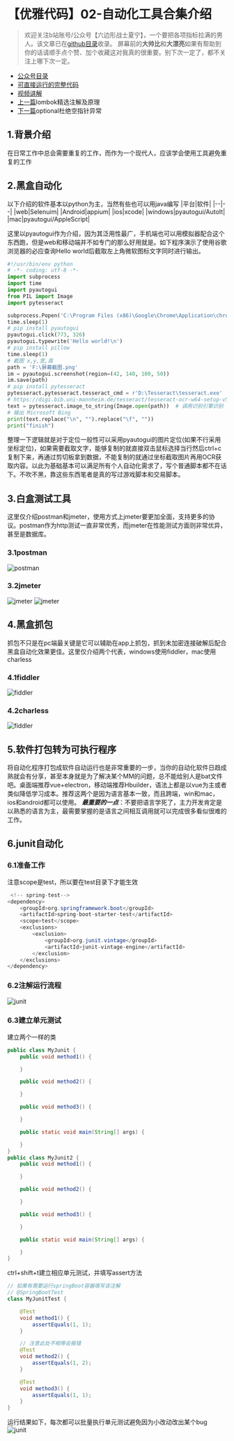 # 【优雅代码】02-自动化工具合集介绍
> 欢迎关注b站账号/公众号【六边形战士夏宁】，一个要把各项指标拉满的男人。该文章已在[github目录](https://github.com/edanlx/SealBook)收录。
屏幕前的**大帅比**和**大漂亮**如果有帮助到你的话请顺手点个赞、加个收藏这对我真的很重要。别下次一定了，都不关注上哪下次一定。
* [公众号目录](https://gitee.com/seal_li/SealBook/blob/master/catalogue/wechat.md)
* [可直接运行的完整代码](https://github.com/edanlx/TechingCode/tree/master/demoGrace/src/main/java/com/example/demo/lesson/grace/junit) 
* [视频讲解](https://www.bilibili.com/video/BV1yC4y1877R/)
* [上一篇](./01lombok.md)lombok精选注解及原理
* [下一篇](./03optional.md)optional杜绝空指针异常

## 1.背景介绍
在日常工作中总会需要重复的工作，而作为一个现代人，应该学会使用工具避免重复的工作
## 2.黑盒自动化
以下介绍的软件基本以python为主，当然有些也可以用java编写
|平台|软件|
|--|--|
|web|Selenuim|
|Android|appium|
|ios|xcode|
|windows|pyautogui/AutoIt|
|mac|pyautogui/AppleScript|  

这里以pyautogui作为介绍，因为其泛用性最广，手机端也可以用模拟器配合这个东西跑，但是web和移动端并不如专门的那么好用就是。如下程序演示了使用谷歌浏览器的必应查询Hello world后截取左上角微软图标文字同时进行输出。  
```python
#!/usr/bin/env python
# -*- coding: utf-8 -*-
import subprocess
import time
import pyautogui
from PIL import Image
import pytesseract

subprocess.Popen('C:\Program Files (x86)\Google\Chrome\Application\chrome.exe')
time.sleep(1)
# pip install pyautogui
pyautogui.click(773, 326)
pyautogui.typewrite('Hello world!\n')
# pip install pillow
time.sleep(1)
# 截图 x,y,宽,高
path = 'F:\屏幕截图.png'
im = pyautogui.screenshot(region=(42, 140, 100, 50))
im.save(path)
# pip install pytesseract
pytesseract.pytesseract.tesseract_cmd = r'D:\Tesseract\tesseract.exe'
# https://digi.bib.uni-mannheim.de/tesseract/tesseract-ocr-w64-setup-v5.0.0-alpha.20200328.exe
text = pytesseract.image_to_string(Image.open(path))  # 调用识别引擎识别
# 输出 Microsoft Bing
print(text.replace("\n", "").replace("\f", ""))
print("finish")

```
整理一下逻辑就是对于定位一般性可以采用pyautogui的图片定位(如果不行采用坐标定位)，如果需要截取文字，能够复制的就直接双击鼠标选择当行然后ctrl+c复制下来，再通过剪切板拿到数据，不能复制的就通过坐标截取图片再用OCR获取内容。以此为基础基本可以满足所有个人自动化需求了，写个普通脚本都不在话下。不吹不黑，靠这些东西笔者是真的写过游戏脚本和交易脚本。
## 3.白盒测试工具
这里仅介绍postman和jmeter，使用方式上jmeter要更加全面，支持更多的协议。postman作为http测试一直非常优秀，而jmeter在性能测试方面则非常优异，甚至是数据库。
### 3.1postman
![postman](http://seal_li.gitee.io/sealbook/pic/grace_junit_postman.png)
### 3.2jmeter
![jmeter](http://seal_li.gitee.io/sealbook/pic/grace_junit_jmeter1.png)
![jmeter](http://seal_li.gitee.io/sealbook/pic/grace_junit_jmeter2.png)
## 4.黑盒抓包
抓包不只是在pc端最关键是它可以辅助在app上抓包，抓到未加密连接破解后配合黑盒自动化效果更佳。这里仅介绍两个代表，windows使用fiddler，mac使用charless
### 4.1fiddler
![fiddler](http://seal_li.gitee.io/sealbook/pic/grace_junit_fiddler.png)
### 4.2charless
![fiddler](http://seal_li.gitee.io/sealbook/pic/grace_junit_charless.png)
## 5.软件打包转为可执行程序
将自动化程序打包成软件自动运行也是非常重要的一步，当你的自动化软件日趋成熟就会有分享，甚至本身就是为了解决某个MM的问题，总不能给别人是bat文件吧。桌面端推荐vue+electron，移动端推荐Hbuilder，语法上都是以vue为主或者类似降低学习成本。推荐这两个是因为语言基本一致，而且跨端，win和mac，ios和android都可以使用。
***最重要的一点***：不要把语言学死了，主力开发肯定是以熟悉的语言为主，最需要掌握的是语言之间相互调用就可以完成很多看似很难的工作。
## 6.junit自动化
### 6.1准备工作
注意scope是test，所以要在test目录下才能生效
```java
 <!-- spring-test-->
<dependency>
    <groupId>org.springframework.boot</groupId>
    <artifactId>spring-boot-starter-test</artifactId>
    <scope>test</scope>
    <exclusions>
        <exclusion>
            <groupId>org.junit.vintage</groupId>
            <artifactId>junit-vintage-engine</artifactId>
        </exclusion>
    </exclusions>
</dependency>	
```
### 6.2注解运行流程
![junit](http://seal_li.gitee.io/sealbook/pic/grace_junit_junit1.png)
### 6.3建立单元测试
建立两个一样的类
```java
public class MyJunit {
    public void method1() {

    }

    public void method2() {

    }

    public void method3() {

    }

    public static void main(String[] args) {

    }
}
public class MyJunit2 {
    public void method1() {

    }

    public void method2() {

    }

    public void method3() {

    }

    public static void main(String[] args) {

    }
}
```
ctrl+shift+t建立相应单元测试，并填写assert方法
```java
// 如果有需要运行springBoot容器填写该注解
// @SpringBootTest
class MyJunitTest {

    @Test
    void method1() {
        assertEquals(1, 1);
    }

    // 注意此处不相等会报错
    @Test
    void method2() {
        assertEquals(1, 2);
    }

    @Test
    void method3() {
        assertEquals(1, 1);
    }
}
```
运行结果如下，每次都可以批量执行单元测试避免因为小改动改出某个bug
![junit](http://seal_li.gitee.io/sealbook/pic/grace_junit_junit2.png)

